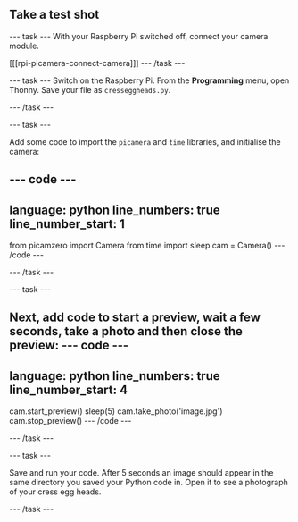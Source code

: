 ## Take a test shot

--- task ---
With your Raspberry Pi switched off, connect your camera module.

[[[rpi-picamera-connect-camera]]]
--- /task ---

--- task ---
Switch on the Raspberry Pi. From the **Programming** menu, open Thonny. Save your file as `cresseggheads.py`.

--- /task ---

--- task ---

Add some code to import the `picamera` and `time` libraries, and initialise the camera:


--- code ---
---
language: python
line_numbers: true
line_number_start: 1
---
from picamzero import Camera
from time import sleep
cam = Camera()
--- /code ---

--- /task ---

--- task ---

Next, add code to start a preview, wait a few seconds, take a photo and then close the preview:
--- code ---
---
language: python
line_numbers: true
line_number_start: 4
---
cam.start_preview()
sleep(5)
cam.take_photo('image.jpg')
cam.stop_preview()
--- /code ---

--- /task ---

--- task ---

Save and run your code. After 5 seconds an image should appear in the same directory you saved your Python code in. Open it to see a photograph of your cress egg heads.

--- /task ---

